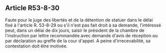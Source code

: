 Article R53-8-30
----
Faute pour le juge des libertés et de la détention de statuer dans le délai fixé
à l'article R. 53-8-29 ou s'il n'est pas fait droit à sa demande, l'intéressé
peut, dans un délai de dix jours, saisir le président de la chambre de
l'instruction par lettre recommandée avec demande d'avis de réception ou par
déclaration au greffe de la cour d'appel. A peine d'irrecevabilité, sa
contestation doit être motivée.
